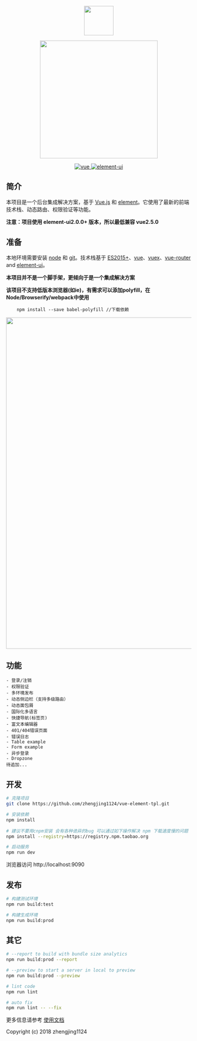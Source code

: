 <p align="center">
  <img width="80" src="https://raw.githubusercontent.com/zhengjing1124/vue-element-tpl/master/src/assets/setting/logoa.jpg">
</p>
<p align="center">
  <img width="320" src="https://raw.githubusercontent.com/zhengjing1124/vue-element-tpl/master/src/assets/setting/logo3.png">
</p>

<p align="center">
	<a href="https://github.com/vuejs/vue">
		<img src="https://img.shields.io/badge/vue-2.5.10-brightgreen.svg" alt="vue">
	</a>
	<a href="https://github.com/ElemeFE/element">
		<img src="https://img.shields.io/badge/element--ui-2.2.1-brightgreen.svg" alt="element-ui">
	</a>
</p>

## 简介

 本项目是一个后台集成解决方案，基于 [Vue.js](https://github.com/vuejs/vue) 和 [element](https://github.com/ElemeFE/element)。它使用了最新的前端技术栈、动态路由、权限验证等功能。

**注意：项目使用 element-ui2.0.0+ 版本，所以最低兼容 vue2.5.0**

## 准备

 本地环境需要安装 [node](http://nodejs.org/) 和 [git](https://git-scm.com/)。技术栈基于 [ES2015+](http://es6.ruanyifeng.com/)、[vue](https://cn.vuejs.org/index.html)、[vuex](https://vuex.vuejs.org/zh-cn/)、[vue-router](https://router.vuejs.org/zh-cn/) and [element-ui](https://github.com/ElemeFE/element)。

 **本项目并不是一个脚手架，更倾向于是一个集成解决方案**

 **该项目不支持低版本浏览器(如ie)，有需求可以添加polyfill，在Node/Browserify/webpack中使用**
```
    npm install --save babel-polyfill //下载依赖
```

 <p align="center">
  <img width="900" src="https://raw.githubusercontent.com/zhengjing1124/vue-element-tpl/master/src/assets/setting/tpl.jpg">
 </p>

## 功能
```
- 登录/注销
- 权限验证
- 多环境发布
- 动态侧边栏（支持多级路由）
- 动态面包屑
- 国际化多语言
- 快捷导航(标签页)
- 富文本编辑器
- 401/404错误页面
- 错误日志
- Table example
- Form example
- 异步登录
- Dropzone
待追加...
```

## 开发
```bash
# 克隆项目
git clone https://github.com/zhengjing1124/vue-element-tpl.git

# 安装依赖
npm install
   
# 建议不要用cnpm安装 会有各种诡异的bug 可以通过如下操作解决 npm 下载速度慢的问题
npm install --registry=https://registry.npm.taobao.org

# 启动服务
npm run dev
```
浏览器访问 http://localhost:9090

## 发布
```bash
# 构建测试环境
npm run build:test

# 构建生成环境
npm run build:prod
```

## 其它
```bash
# --report to build with bundle size analytics
npm run build:prod --report

# --preview to start a server in local to preview
npm run build:prod --preview

# lint code
npm run lint

# auto fix
npm run lint -- --fix
```

更多信息请参考 [使用文档](https://zhengjing1124.github.io/vue-element-tpl-site/#/deploy)

Copyright (c) 2018 zhengjing1124
